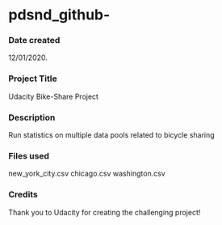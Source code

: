 # pdsnd_github-
### Date created
12/01/2020.

### Project Title
Udacity Bike-Share Project

### Description
Run statistics on multiple data pools related to bicycle sharing

### Files used
new_york_city.csv chicago.csv washington.csv

### Credits
Thank you to Udacity for creating the challenging project!


